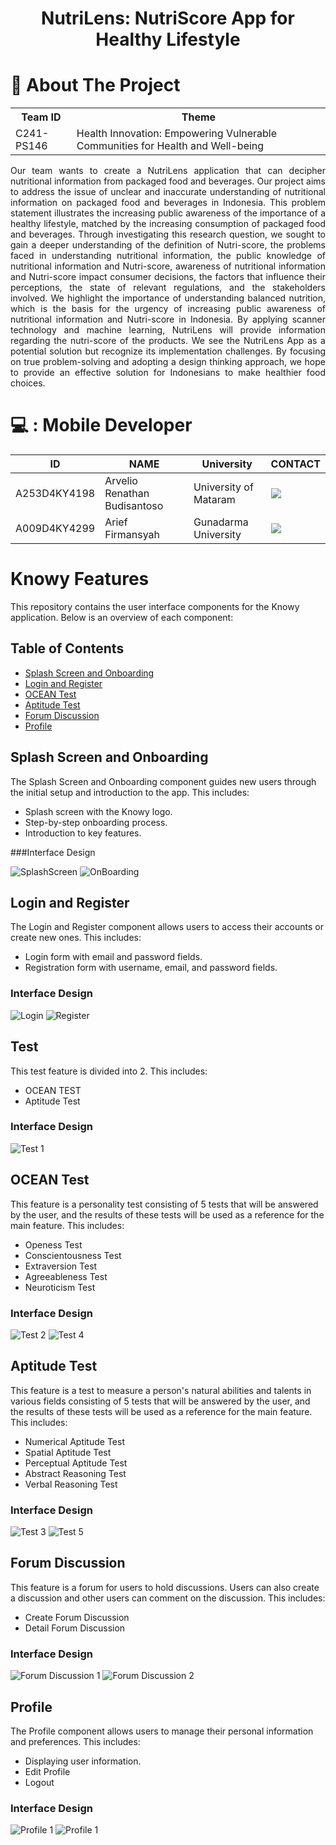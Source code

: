 <div align="center">

  <h1>NutriLens: NutriScore App for Healthy Lifestyle</h1>

</div>

# :open_book: About The Project
<table>
<tr>
<th>Team ID</th>
<th>Theme</th>
</tr>
<tr>
<td>
C241-PS146
</td>
<td>
Health Innovation: Empowering Vulnerable Communities for Health and Well-being
</td>
</tr>
</table>
<p align="justify">
  Our team wants to create a NutriLens application that can decipher nutritional information from packaged food and 
  beverages. Our project aims to address the issue of unclear and inaccurate understanding of nutritional information on 
  packaged food and beverages in Indonesia. This problem statement illustrates the increasing public awareness of the 
  importance of a healthy lifestyle, matched by the increasing consumption of packaged food and beverages. Through 
  investigating this research question, we sought to gain a deeper understanding of the definition of Nutri-score, 
  the problems faced in understanding nutritional information, the public knowledge of nutritional information and Nutri-score,
  awareness of nutritional information and Nutri-score impact consumer decisions, the factors that influence their perceptions,
  the state of relevant regulations, and the stakeholders involved. We highlight the importance of understanding balanced nutrition, 
  which is the basis for the urgency of increasing public awareness of nutritional information and Nutri-score in Indonesia.
  By applying scanner technology and machine learning, NutriLens will provide information regarding the nutri-score of the products. 
  We see the NutriLens App as a potential solution but recognize its implementation challenges. 
  By focusing on true problem-solving and adopting a design thinking approach, we hope to provide an effective solution for Indonesians to 
  make healthier food choices. 
</p>
  

# 💻 : Mobile Developer
  | ID         | NAME          | University                  | CONTACT                                                                                                                                                                                                                                                                                                                                                                                                                         |
  |------------|---------------|-----------------------------|---------------------------------------------------------------------------------------------------------------------------------------------------------------------------------------------------------------------------------------------------------------------------------------------------------------------------------------------------------------------------------------------------------------------------------|
  | A253D4KY4198  | Arvelio Renathan Budisantoso | University of Mataram  | <a href="https://www.linkedin.com/in/arveliorenathan/"><img src="https://img.shields.io/badge/LinkedIn-0077B5?style=for-the-badge&logo=linkedin&logoColor=white" /></a>                                                                                                    |
  | A009D4KY4299  | Arief Firmansyah | Gunadarma University | <a href="https://www.linkedin.com/in/arief-firmansyah-55084a22b/"><img src="https://img.shields.io/badge/LinkedIn-0077B5?style=for-the-badge&logo=linkedin&logoColor=white" /></a>                                                                                               |



# Knowy Features

This repository contains the user interface components for the Knowy application. Below is an overview of each component:

## Table of Contents

- [Splash Screen and Onboarding](#splash-screen-and-onboarding)
- [Login and Register](#login-and-register)
- [OCEAN Test](#ocean-test)
- [Aptitude Test](#aptitude-test)
- [Forum Discussion](#forum-discussion)
- [Profile](#profile)

## Splash Screen and Onboarding

The Splash Screen and Onboarding component guides new users through the initial setup and introduction to the app. This includes:

- Splash screen with the Knowy logo.
- Step-by-step onboarding process.
- Introduction to key features.

###Interface Design

![SplashScreen](https://github.com/arveliorenathan/TugasBesarWeb/assets/116048191/ca0d256a-7842-4931-b9cc-c9b753f545f2) ![OnBoarding](https://github.com/arveliorenathan/TugasBesarWeb/assets/116048191/7428ec66-70a9-410e-a372-44252a054992)

## Login and Register

The Login and Register component allows users to access their accounts or create new ones. This includes:

- Login form with email and password fields.
- Registration form with username, email, and password fields.

### Interface Design

![Login](https://github.com/arveliorenathan/TugasBesarWeb/assets/116048191/239fa924-1a0a-4d43-bb8e-62b184cb37ef) ![Register](https://github.com/arveliorenathan/TugasBesarWeb/assets/116048191/33fb25a0-23c2-4e5e-a37e-2f6e6a4e3d28)

## Test

This test feature is divided into 2. This includes:

- OCEAN TEST
- Aptitude Test

### Interface Design

![Test 1](https://github.com/arveliorenathan/TugasBesarWeb/assets/116048191/6618f9a8-4259-494f-a3d1-8c6c730ad841)

## OCEAN Test 

This feature is a personality test consisting of 5 tests that will be answered by the user, and the results of these tests will be used as a reference for the main feature. This includes:

- Openess Test
- Conscientousness Test
- Extraversion Test
- Agreeableness Test
- Neuroticism Test

### Interface Design

![Test 2](https://github.com/arveliorenathan/TugasBesarWeb/assets/116048191/69243f7e-5e68-4911-944e-d723accec950) ![Test 4](https://github.com/arveliorenathan/TugasBesarWeb/assets/116048191/dda0522e-2451-4547-ae23-b74928335575)


## Aptitude Test

This feature is a test to measure a person's natural abilities and talents in various fields consisting of 5 tests that will be answered by the user, and the results of these tests will be used as a reference for the main feature. This includes:

- Numerical Aptitude Test
- Spatial Aptitude Test
- Perceptual Aptitude Test
- Abstract Reasoning Test
- Verbal Reasoning Test

### Interface Design
![Test 3](https://github.com/arveliorenathan/TugasBesarWeb/assets/116048191/784c979a-3e45-4539-a025-76e05287d4cc) ![Test 5](https://github.com/arveliorenathan/TugasBesarWeb/assets/116048191/8fde4f9d-5d85-4c17-9974-f53e6e2b2eb9)

## Forum Discussion

This feature is a forum for users to hold discussions. Users can also create a discussion and other users can comment on the discussion. This includes:

- Create Forum Discussion
- Detail Forum Discussion

### Interface Design

![Forum Discussion 1](https://github.com/arveliorenathan/TugasBesarWeb/assets/116048191/e3d1ff25-956b-4710-81f4-16956e278d77) ![Forum Discussion 2](https://github.com/arveliorenathan/TugasBesarWeb/assets/116048191/87440d6a-d89b-4f0d-9eaa-827dd0104ac3)

## Profile

The Profile component allows users to manage their personal information and preferences. This includes:

- Displaying user information.
- Edit Profile
- Logout

### Interface Design

![Profile 1](https://github.com/arveliorenathan/TugasBesarWeb/assets/116048191/2d382d02-153b-4866-8001-a4a48147fa07) ![Profile 1](https://github.com/arveliorenathan/TugasBesarWeb/assets/116048191/7e56ea78-d345-44df-8c87-b7f1f47493e1)


